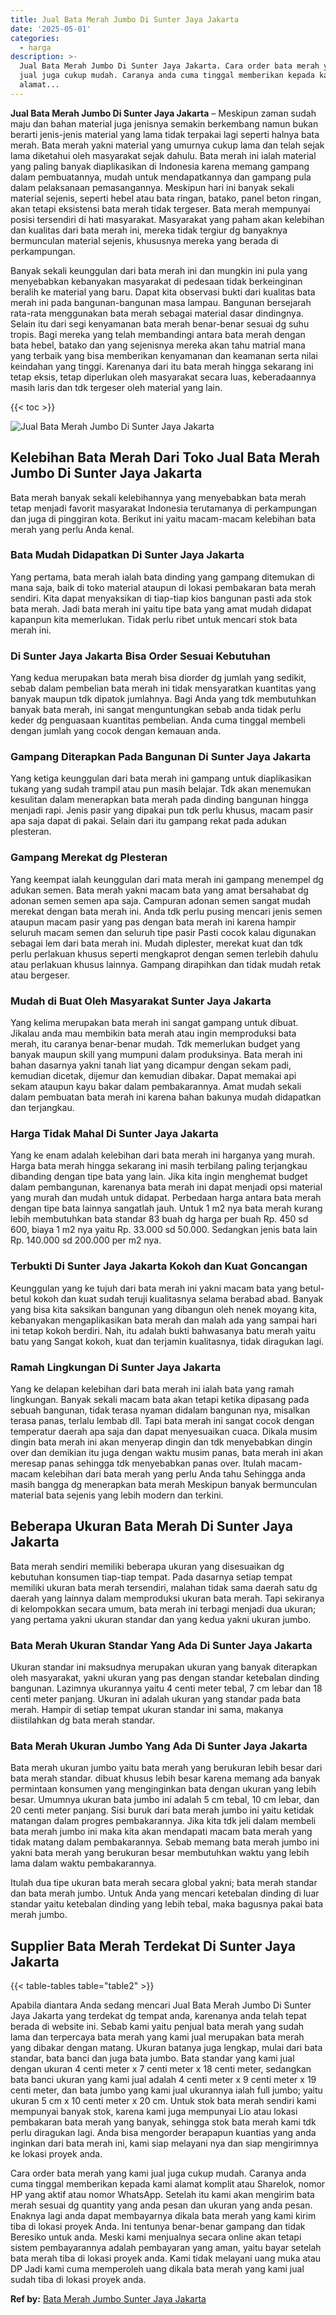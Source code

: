```yaml
---
title: Jual Bata Merah Jumbo Di Sunter Jaya Jakarta
date: '2025-05-01'
categories:
  - harga
description: >-
  Jual Bata Merah Jumbo Di Sunter Jaya Jakarta. Cara order bata merah yang kami
  jual juga cukup mudah. Caranya anda cuma tinggal memberikan kepada kami
  alamat...
---
```


**Jual Bata Merah Jumbo Di Sunter Jaya Jakarta** – Meskipun zaman sudah maju dan bahan material juga jenisnya semakin berkembang namun bukan berarti jenis-jenis material yang lama tidak terpakai lagi seperti halnya bata merah. Bata merah yakni material yang umurnya cukup lama dan telah sejak lama diketahui oleh masyarakat sejak dahulu. Bata merah ini ialah material yang paling banyak diaplikasikan di Indonesia karena memang gampang dalam pembuatannya, mudah untuk mendapatkannya dan gampang pula dalam pelaksanaan pemasangannya. Meskipun hari ini banyak sekali material sejenis, seperti hebel atau bata ringan, batako, panel beton ringan, akan tetapi eksistensi bata merah tidak tergeser. Bata merah mempunyai posisi tersendiri di hati masyarakat. Masyarakat yang paham akan kelebihan dan kualitas dari bata merah ini, mereka tidak tergiur dg banyaknya bermunculan material sejenis, khususnya mereka yang berada di perkampungan.

Banyak sekali keunggulan dari bata merah ini dan mungkin ini pula yang menyebabkan kebanyakan masyarakat di pedesaan tidak berkeinginan beralih ke material yang baru. Dapat kita observasi bukti dari kualitas bata merah ini pada bangunan-bangunan masa lampau. Bangunan bersejarah rata-rata menggunakan bata merah sebagai material dasar dindingnya. Selain itu dari segi kenyamanan bata merah benar-benar sesuai dg suhu tropis. Bagi mereka yang telah membandingi antara bata merah dengan bata hebel, batako dan yang sejenisnya mereka akan tahu matrial mana yang terbaik yang bisa memberikan kenyamanan dan keamanan serta nilai keindahan yang tinggi. Karenanya dari itu bata merah hingga sekarang ini tetap eksis, tetap diperlukan oleh masyarakat secara luas, keberadaannya masih laris dan tdk tergeser oleh material yang lain.

{{< toc >}}

![Jual Bata Merah Jumbo Di Sunter Jaya Jakarta](/images/jual-bata-merah-14.png)

## Kelebihan Bata Merah Dari Toko Jual Bata Merah Jumbo Di Sunter Jaya Jakarta

Bata merah banyak sekali kelebihannya yang menyebabkan bata merah tetap menjadi favorit masyarakat Indonesia terutamanya di perkampungan dan juga di pinggiran kota. Berikut ini yaitu macam-macam kelebihan bata merah yang perlu Anda kenal.

### Bata Mudah Didapatkan Di Sunter Jaya Jakarta

Yang pertama, bata merah ialah bata dinding yang gampang ditemukan di mana saja, baik di toko material ataupun di lokasi pembakaran bata merah sendiri. Kita dapat menyaksikan di tiap-tiap kios bangunan pasti ada stok bata merah. Jadi bata merah ini yaitu tipe bata yang amat mudah didapat kapanpun kita memerlukan. Tidak perlu ribet untuk mencari stok bata merah ini.

### Di Sunter Jaya Jakarta Bisa Order Sesuai Kebutuhan

Yang kedua merupakan bata merah bisa diorder dg jumlah yang sedikit, sebab dalam pembelian bata merah ini tidak mensyaratkan kuantitas yang banyak maupun tdk dipatok jumlahnya. Bagi Anda yang tdk membutuhkan banyak bata merah, ini sangat menguntungkan sebab anda tidak perlu keder dg penguasaan kuantitas pembelian. Anda cuma tinggal membeli dengan jumlah yang cocok dengan kemauan anda.

### Gampang Diterapkan Pada Bangunan Di Sunter Jaya Jakarta

Yang ketiga keunggulan dari bata merah ini gampang untuk diaplikasikan tukang yang sudah trampil atau pun masih belajar. Tdk akan menemukan kesulitan dalam menerapkan bata merah pada dinding bangunan hingga menjadi rapi. Jenis pasir yang dipakai pun tdk perlu khusus, macam pasir apa saja dapat di pakai. Selain dari itu gampang rekat pada adukan plesteran.

### Gampang Merekat dg Plesteran

Yang keempat ialah keunggulan dari mata merah ini gampang menempel dg adukan semen. Bata merah yakni macam bata yang amat bersahabat dg adonan semen semen apa saja. Campuran adonan semen sangat mudah merekat dengan bata merah ini. Anda tdk perlu pusing mencari jenis semen ataupun macam pasir yang pas dengan bata merah ini karena hampir seluruh macam semen dan seluruh tipe pasir Pasti cocok kalau digunakan sebagai lem dari bata merah ini. Mudah diplester, merekat kuat dan tdk perlu perlakuan khusus seperti mengkaprot dengan semen terlebih dahulu atau perlakuan khusus lainnya. Gampang dirapihkan dan tidak mudah retak atau bergeser.

### Mudah di Buat Oleh Masyarakat Sunter Jaya Jakarta

Yang kelima merupakan bata merah ini sangat gampang untuk dibuat. Jikalau anda mau membikin bata merah atau ingin memproduksi bata merah, itu caranya benar-benar mudah. Tdk memerlukan budget yang banyak maupun skill yang mumpuni dalam produksinya. Bata merah ini bahan dasarnya yakni tanah liat yang dicampur dengan sekam padi, kemudian dicetak, dijemur dan kemudian dibakar. Dapat memakai api sekam ataupun kayu bakar dalam pembakarannya. Amat mudah sekali dalam pembuatan bata merah ini karena bahan bakunya mudah didapatkan dan terjangkau.

### Harga Tidak Mahal Di Sunter Jaya Jakarta

Yang ke enam adalah kelebihan dari bata merah ini harganya yang murah. Harga bata merah hingga sekarang ini masih terbilang paling terjangkau dibanding dengan tipe bata yang lain. Jika kita ingin menghemat budget dalam pembangunan, karenanya bata merah ini dapat menjadi opsi material yang murah dan mudah untuk didapat. Perbedaan harga antara bata merah dengan tipe bata lainnya sangatlah jauh. Untuk 1 m2 nya bata merah kurang lebih membutuhkan bata standar 83 buah dg harga per buah Rp. 450 sd 600, biaya 1 m2 nya yaitu Rp. 33.000 sd 50.000. Sedangkan jenis bata lain Rp. 140.000 sd 200.000 per m2 nya.

### Terbukti Di Sunter Jaya Jakarta Kokoh dan Kuat Goncangan

Keunggulan yang ke tujuh dari bata merah ini yakni macam bata yang betul-betul kokoh dan kuat sudah teruji kualitasnya selama berabad abad. Banyak yang bisa kita saksikan bangunan yang dibangun oleh nenek moyang kita, kebanyakan mengaplikasikan bata merah dan malah ada yang sampai hari ini tetap kokoh berdiri. Nah, itu adalah bukti bahwasanya batu merah yaitu batu yang Sangat kokoh, kuat dan terjamin kualitasnya, tidak diragukan lagi.

### Ramah Lingkungan Di Sunter Jaya Jakarta

Yang ke delapan kelebihan dari bata merah ini ialah bata yang ramah lingkungan. Banyak sekali macam bata akan tetapi ketika dipasang pada sebuah bangunan, tidak terasa nyaman didalam bangunan nya, misalkan terasa panas, terlalu lembab dll. Tapi bata merah ini sangat cocok dengan temperatur daerah apa saja dan dapat menyesuaikan cuaca. Dikala musim dingin bata merah ini akan menyerap dingin dan tdk menyebabkan dingin over dan demikian itu juga dengan waktu musim panas, bata merah ini akan meresap panas sehingga tdk menyebabkan panas over. Itulah macam-macam kelebihan dari bata merah yang perlu Anda tahu Sehingga anda masih bangga dg menerapkan bata merah Meskipun banyak bermunculan material bata sejenis yang lebih modern dan terkini.

## Beberapa Ukuran Bata Merah Di Sunter Jaya Jakarta

Bata merah sendiri memiliki beberapa ukuran yang disesuaikan dg kebutuhan konsumen tiap-tiap tempat. Pada dasarnya setiap tempat memiliki ukuran bata merah tersendiri, malahan tidak sama daerah satu dg daerah yang lainnya dalam memproduksi ukuran bata merah. Tapi sekiranya di kelompokkan secara umum, bata merah ini terbagi menjadi dua ukuran; yang pertama yakni ukuran standar dan yang kedua yakni ukuran jumbo.

### Bata Merah Ukuran Standar Yang Ada Di Sunter Jaya Jakarta

Ukuran standar ini maksudnya merupakan ukuran yang banyak diterapkan oleh masyarakat, yakni ukuran yang pas dengan standar ketebalan dinding bangunan. Lazimnya ukurannya yaitu 4 centi meter tebal, 7 cm lebar dan 18 centi meter panjang. Ukuran ini adalah ukuran yang standar pada bata merah. Hampir di setiap tempat ukuran standar ini sama, makanya diistilahkan dg bata merah standar.

### Bata Merah Ukuran Jumbo Yang Ada Di Sunter Jaya Jakarta

Bata merah ukuran jumbo yaitu bata merah yang berukuran lebih besar dari bata merah standar. dibuat khusus lebih besar karena memang ada banyak permintaan konsumen yang menginginkan bata dengan ukuran yang lebih besar. Umumnya ukuran bata jumbo ini adalah 5 cm tebal, 10 cm lebar, dan 20 centi meter panjang. Sisi buruk dari bata merah jumbo ini yaitu ketidak matangan dalam progres pembakarannya. Jika kita tdk jeli dalam membeli bata merah jumbo ini maka kita akan mendapati macam bata merah yang tidak matang dalam pembakarannya. Sebab memang bata merah jumbo ini yakni bata merah yang berukuran besar membutuhkan waktu yang lebih lama dalam waktu pembakarannya.

Itulah dua tipe ukuran bata merah secara global yakni; bata merah standar dan bata merah jumbo. Untuk Anda yang mencari ketebalan dinding di luar standar yaitu ketebalan dinding yang lebih tebal, maka bagusnya pakai bata merah jumbo.

## Supplier Bata Merah Terdekat Di Sunter Jaya Jakarta

{{< table-tables table="table2" >}}

Apabila diantara Anda sedang mencari Jual Bata Merah Jumbo Di Sunter Jaya Jakarta yang terdekat dg tempat anda, karenanya anda telah tepat berada di website ini. Sebab kami yaitu penjual bata merah yang sudah lama dan terpercaya bata merah yang kami jual merupakan bata merah yang dibakar dengan matang. Ukuran batanya juga lengkap, mulai dari bata standar, bata banci dan juga bata jumbo. Bata standar yang kami jual dengan ukuran 4 centi meter x 7 centi meter x 18 centi meter, sedangkan bata banci ukuran yang kami jual adalah 4 centi meter x 9 centi meter x 19 centi meter, dan bata jumbo yang kami jual ukurannya ialah full jumbo; yaitu ukuran 5 cm x 10 centi meter x 20 cm. Untuk stok bata merah sendiri kami mempunyai banyak stok, karena kami juga mempunyai Lio atau lokasi pembakaran bata merah yang banyak, sehingga stok bata merah kami tdk perlu diragukan lagi. Anda bisa mengorder berapapun kuantias yang anda inginkan dari bata merah ini, kami siap melayani nya dan siap mengirimnya ke lokasi proyek anda.

Cara order bata merah yang kami jual juga cukup mudah. Caranya anda cuma tinggal memberikan kepada kami alamat komplit atau Sharelok, nomor HP yang aktif atau nomor WhatsApp. Setelah itu kami akan mengirim bata merah sesuai dg quantity yang anda pesan dan ukuran yang anda pesan. Enaknya lagi anda dapat membayarnya dikala bata merah yang kami kirim tiba di lokasi proyek Anda. Ini tentunya benar-benar gampang dan tidak Beresiko untuk anda. Meski kami menjualnya secara online akan tetapi sistem pembayarannya adalah pembayaran yang aman, yaitu bayar setelah bata merah tiba di lokasi proyek anda. Kami tidak melayani uang muka atau DP Jadi kami cuma memperoleh uang dikala bata merah yang kami jual sudah tiba di lokasi proyek anda.

**Ref by:** [Bata Merah Jumbo Sunter Jaya Jakarta](https://id.wikipedia.org/wiki/Bata)
